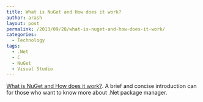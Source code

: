 ```yaml
---
title: What is NuGet and How does it work?
author: arash
layout: post
permalink: /2013/09/28/what-is-nuget-and-how-does-it-work/
categories:
  - Technology
tags:
  - .Net
  - C
  - NuGet
  - Visual Studio
---
```

[What is NuGet and How does it work?](1).
A brief and concise introduction can for those who want to know more about .Net package manager.

 [1]: http://codingtips.net/2013/08/16/what-is-nuget-and-how-does-it-work/
